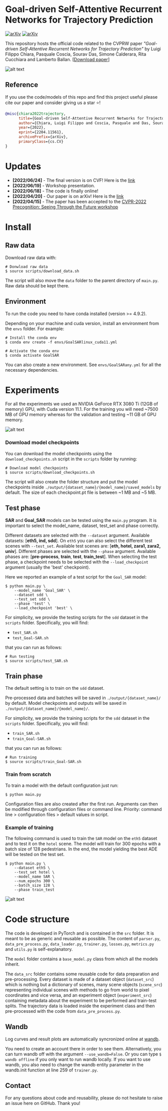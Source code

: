 # Goal-driven Self-Attentive Recurrent Networks for Trajectory Prediction

[![arXiv](https://img.shields.io/badge/arXiv-2204.11561-red)](https://arxiv.org/abs/2204.11561)
[![arXiv](https://img.shields.io/badge/-CVPRW-yellow)](https://sites.google.com/view/ieeecvf-cvpr2022-precognition)

This repository hosts the official code related to the CVPRW paper *"Goal-driven Self-Attentive Recurrent Networks for Trajectory Prediction"* by Luigi Filippo Chiara, Pasquale Coscia, Sourav Das, Simone Calderara, Rita Cucchiara and Lamberto Ballan.
[[Download paper](https://openaccess.thecvf.com/content/CVPR2022W/Precognition/papers/Chiara_Goal-Driven_Self-Attentive_Recurrent_Networks_for_Trajectory_Prediction_CVPRW_2022_paper.pdf)]


![alt text](images/model.png "model_diagram")

## Reference


If you use the code/models of this repo and find this project useful 
please cite our paper and consider giving us a star ⭐!


```bibtex
@misc{chiara2022trajectory,
      title={Goal-driven Self-Attentive Recurrent Networks for Trajectory Prediction},
      author={Chiara, Luigi Filippo and Coscia, Pasquale and Das, Sourav and Calderara, Simone and Cucchiara, Rita and Ballan, Lamberto},
      year={2022},
      eprint={2204.11561},
      archivePrefix={arXiv},
      primaryClass={cs.CV}
}
```


# Updates

- **[2022/06/24]** - The final version is on CVF! Here is the [link](https://openaccess.thecvf.com/content/CVPR2022W/Precognition/papers/Chiara_Goal-Driven_Self-Attentive_Recurrent_Networks_for_Trajectory_Prediction_CVPRW_2022_paper.pdf)
- **[2022/06/19]** - Workshop presentation.
- **[2022/06/18]** - The code is finally online!
- **[2022/04/20]** - Our paper is on arXiv! Here is the [link](https://arxiv.org/abs/2204.11561)
- **[2022/04/15]** - The paper has been accepted to the [CVPR-2022 Precognition: Seeing Through the Future workshop](https://sites.google.com/view/ieeecvf-cvpr2022-precognition)


# Install

## Raw data

Download raw data with:

```
# Donwload raw data
$ source scripts/download_data.sh
```

The script will also move the `data` folder to the parent directory of `main.py`. Raw data should be kept there.


## Environment

To run the code you need to have conda installed (version >= 4.9.2).

Depending on your machine and cuda version, install an environment from the `envs` folder. For example:

```
# Install the conda env
$ conda env create -f envs/GoalSARlinux_cuda11.yml

# Activate the conda env
$ conda activate GoalSAR
```

You can also create a new environment. See `envs/GoalSARany.yml` for all the necessary dependencies.


# Experiments

For all the experiments we used an NVIDIA GeForce RTX 3080 Ti (12GB of memory) GPU, with Cuda version 11.1. 
For the training you will need ~7500 MB of GPU memory whereas for the validation and testing ~11 GB of GPU memory.

![alt text](images/intro.png "intro")


### Download model checkpoints

You can download the model checkpoints using the `download_checkpoints.sh` script in the `scripts` folder by running:

```
# Download model checkpoints
$ source scripts/download_checkpoints.sh
```

The script will also create the folder structure and put the model checkpoints inside `./output/{dataset_name}/{model_name}/saved_models` by default. The size of each checkpoint.pt file is between ~1 MB and ~5 MB.


## Test phase

**SAR** and **Goal_SAR** models can be tested using the `main.py` program. It is important to select the model_name, dataset, test_set and phase correctly.

Different datasets are selected with the `--dataset` argument. Available datasets: [**eth5, ind, sdd**]. On `eth5` you can also select the different test scenes with `--test_set`. Available test scenes are: [**eth, hotel, zara1, zara2, univ**]. Different phases are selected with the `--phase` argument. Available phases are: [**pre-process**, **train**, **test**, **train_test**]. When selecting the test phase, a checkpoint needs to be selected with the `--load_checkpoint` argument (usually the 'best' checkpoint).

Here we reported an example of a test script for the `Goal_SAR` model:

```
$ python main.py \
	--model_name 'Goal_SAR' \
	--dataset sdd \
	--test_set sdd \
	--phase 'test' \
	--load_checkpoint 'best' \
```

For simplicity, we provide the testing scripts for the `sdd` dataset in the `scripts` folder. Specifically, you will find:

- `test_SAR.sh`
- `test_Goal-SAR.sh`

that you can run as follows:

```
# Run testing
$ source scripts/test_SAR.sh
```

## Train phase

The default setting is to train on the `sdd` dataset.

Pre-processed data and batches will be saved in `./output/{dataset_name}/` by default. Model checkpoints and outputs will be saved in `./output/{dataset_name}/{model_name}/`.

For simplicity, we provide the training scripts for the `sdd` dataset in the `scripts` folder. Specifically, you will find:

- `train_SAR.sh`
- `train_Goal-SAR.sh`

that you can run as follows:

```
# Run training
$ source scripts/train_Goal-SAR.sh
```

### Train from scratch

To train a model with the default configuration just run:

```
$ python main.py
```

Configuration files are also created after the first run. Arguments can then be modified through configuration files or command line. 
Priority: command line \> configuration files \> default values in script.


### Example of training

The following command is used to train the `SAR` model on the `eth5` dataset and to test it on the `hotel` scene. The model will train for 300 epochs with a batch size of 128 pedestrians. In the end, the model yielding the best ADE will be tested on the test set.

```
$ python main.py \
	--dataset eth5 \
	--test_set hotel \
	--model_name SAR \
	--num_epochs 300 \
	--batch_size 128 \
	--phase train_test
```

![alt text](images/example.png "example")


# Code structure

The code is developed in PyTorch and is contained in the `src` folder.
It is meant to be as generic and reusable as possible. The content of `parser.py`, `data_pre_process.py`, `data_loader.py`, `trainer.py`, `losses.py`, `metrics.py` and `utils.py` is self-explanatory.

The `model` folder contains a `base_model.py` class from which all the models inherit.

The `data_src` folder contains some reusable code for data preparation and pre-processing. Every dataset is made of a dataset object (`dataset_src`) which is nothing but a dictionary of scenes, many scene objects (`scene_src`) representing individual scenes with methods to go from world to pixel coordinates and vice versa, and an experiment object (`experiment_src`) containing metadata about the experiment to be performed and train-test splits. The trajectory data is loaded inside the experiment class and then pre-processed with the code from `data_pre_process.py`.

## Wandb

Log curves and result plots are automatically syncronized online at [wandb](https://wandb.ai/site). 

You need to create an account there in order to see them. Alternatively, you can turn wandb off with the argument `--use_wandb=False`. Or you can type `$ wandb offline` if you only want to run wandb locally. If you want to use wandb, you also need to change the wandb entity parameter in the wandb.init function at line 259 of `trainer.py`.


## Contact

For any questions about code and reusability, please do not hesitate to raise an issue here on GitHub. Thank you!




